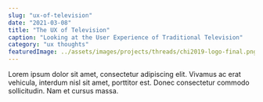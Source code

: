 ```yaml
---
slug: "ux-of-television"
date: "2021-03-08"
title: "The UX of Television"
caption: "Looking at the User Experience of Traditional Television"
category: "ux thoughts"
featuredImage: ../assets/images/projects/threads/chi2019-logo-final.png
---
```


Lorem ipsum dolor sit amet, consectetur adipiscing elit. Vivamus ac erat vehicula, interdum nisl sit amet, porttitor est. Donec consectetur commodo sollicitudin. Nam et cursus massa. 